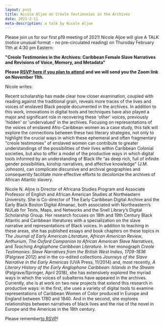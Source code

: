 ```yaml
---
layout: post
title: Nicole Aljoe on Creole Testimonies in the Archives
date: 2021-2-11
meta-description: a talk by Nicole Aljoe
---
```


Please join us for our first p19 meeting of 2021! Nicole Aljoe will give A TALK (notice unusual format - no pre-circulated reading) on Thursday February 11th at 4:30 pm Eastern:

<b>"Creole Testimonies in the Archives: Caribbean Female Slave Narratives and Revisions of Voice, Memory, and Metadata"</b>

<b>Please [RSVP here if you plan to attend](https://forms.gle/kZedfkVxkKY9s32w6) and we will send you the Zoom link on November 11th.</b>

Nicole writes:

Recent scholarship has made clear how closer examination, coupled with reading against the traditional grain, reveals more traces of the lives and voices of enslaved Black people documented in the archives. In addition to this work, innovations in digital tools and techniques have also played a major and significant role in recovering these 'other' voices, previously 'hidden' or 'undervalued' in the archives. Focusing on representations of the voices of enslaved Afro-Caribbean women as a case study, this talk will explore the connections between these two literary strategies, not only to highlight the crucial ways in which these ephemeral and often fragmentary "creole testimonies" of enslaved women can contribute to greater understandings of the possibilities of their lives within Caribbean Colonial societies, but also to offer a model of the productive ways in which digital tools informed by an understanding of Black life “as deep rich, full of infinite gender possibilities, kinship narratives, and affective knowledge” (J.M. Johnson), can complicate discursive and archival geographies and consequently facilitate more effective efforts to decolonize the archives of African Atlantic slavery.

Nicole N. Aljoe is Director of Africana Studies Program and Associate Professor of English and African American Studies at Northeastern University. She is Co-director of The Early Caribbean Digital Archive and the Early Black Boston Digital Almanac, both associated with Northeastern’s NULab for Texts, Maps, and Networks and the Snell Library’s Digital Scholarship Group. Her research focuses on 18th and 19th Century Black Atlantic and Caribbean literatures with a specialization on the slave narrative and representations of Black voices. In addition to teaching in these areas, she has published essays and book chapters on these topics in *The Journal of Early American Literature*, *African American Review*, *Anthurium*, *The Oxford Companion to African American Slave Narratives*, and *Teaching Anglophone Caribbean Literature*. In her monograph *Creole Testimonies: Slave Narratives from the British West Indies, 1709-1836* (Palgrave 2012) and in the co-edited collections *Journeys of the Slave Narrative in the Early Americas* (UVA Press, 11/2014) and, most recently, *A Literary History of the Early Anglophone Caribbean: Islands in the Stream* (Palgrave/Springer, April 2018), she has extensively explored the myriad ways in which the voices of subalterns have appeared in the archives. Currently, she is at work on two new projects that extend this research in productive ways: in the first, she uses a variety of digital tools to examine representations of Caribbean Women of Color produced in Europe and England between 1780 and 1840. And in the second, she explores relationships between narratives of black lives and the rise of the novel in Europe and the Americas in the 18th century.

Please remember[to RSVP](https://forms.gle/kZedfkVxkKY9s32w6)!
